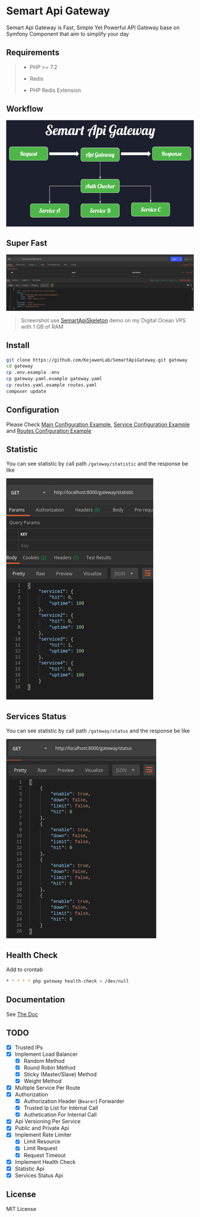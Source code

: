 # Semart Api Gateway

Semart Api Gateway is Fast, Simple Yet Powerful API Gateway base on Symfony Component that aim to simplify your day

## Requirements

>
> * PHP >= 7.2
>
> * Redis
>
> * PHP Redis Extension
>

## Workflow

![Workflow](flow.png)

## Super Fast

![Screenshot](response.png)

>
> Screenshot use [SemartApiSkeleton](https://github.com/KejawenLab/SemartApiSkeleton) demo on my Digital Ocean VPS with 1 GB of RAM
>

## Install

```bash
git clone https://github.com/KejawenLab/SemartApiGateway.git gateway
cd gateway
cp .env.example .env
cp gateway.yaml.example gateway.yaml
cp routes.yaml.example routes.yaml
composer update
```

## Configuration

Please Check [Main Configuration Example](gateway.yaml.example), [Service Configuration Example](services.yaml.example) and [Routes Configuration Example](routes.yaml.example)

## Statistic

You can see statistic by call path `/gateway/statistic` and the response be like

![Reponse](statistic.png)

## Services Status

You can see statistic by call path `/gateway/status` and the response be like

![Response](status.png)

## Health Check

Add to crontab

```bash
* * * * * php gateway health-check > /dev/null
```

## Documentation

See [The Doc](doc.md)

## TODO

- [X] Trusted IPs
- [X] Implement Load Balancer
    - [X] Random Method 
    - [X] Round Robin Method
    - [X] Sticky (Master/Slave) Method
    - [X] Weight Method
- [X] Multiple Service Per Route
- [X] Authorization
    - [X] Authorization Header (`Bearer`) Forwarder
    - [X] Trusted Ip List for Internal Call
    - [X] Authetication For Internal Call
- [X] Api Versioning Per Service
- [X] Public and Private Api
- [X] Implement Rate Limiter
    - [X] Limit Resource
    - [X] Limit Request
    - [X] Request Timeout
- [X] Implement Health Check
- [X] Statistic Api
- [X] Services Status Api

## License

MIT License
